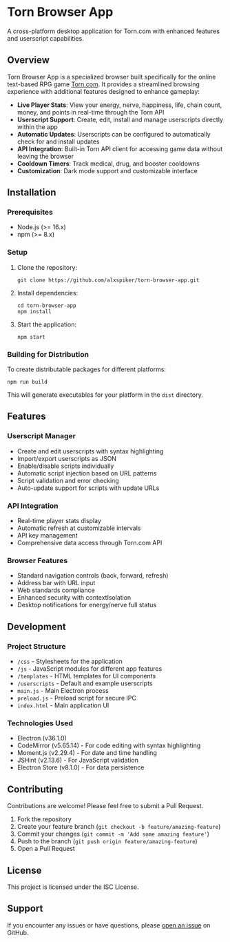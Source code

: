 # Torn Browser App

A cross-platform desktop application for Torn.com with enhanced features and userscript capabilities.

## Overview

Torn Browser App is a specialized browser built specifically for the online text-based RPG game [Torn.com](https://www.torn.com). It provides a streamlined browsing experience with additional features designed to enhance gameplay:

- **Live Player Stats**: View your energy, nerve, happiness, life, chain count, money, and points in real-time through the Torn API
- **Userscript Support**: Create, edit, install and manage userscripts directly within the app
- **Automatic Updates**: Userscripts can be configured to automatically check for and install updates
- **API Integration**: Built-in Torn API client for accessing game data without leaving the browser
- **Cooldown Timers**: Track medical, drug, and booster cooldowns
- **Customization**: Dark mode support and customizable interface

## Installation

### Prerequisites
- Node.js (>= 16.x)
- npm (>= 8.x)

### Setup
1. Clone the repository:
   ```
   git clone https://github.com/alxspiker/torn-browser-app.git
   ```

2. Install dependencies:
   ```
   cd torn-browser-app
   npm install
   ```

3. Start the application:
   ```
   npm start
   ```

### Building for Distribution
To create distributable packages for different platforms:
```
npm run build
```

This will generate executables for your platform in the `dist` directory.

## Features

### Userscript Manager
- Create and edit userscripts with syntax highlighting
- Import/export userscripts as JSON
- Enable/disable scripts individually
- Automatic script injection based on URL patterns
- Script validation and error checking
- Auto-update support for scripts with update URLs

### API Integration
- Real-time player stats display
- Automatic refresh at customizable intervals
- API key management
- Comprehensive data access through Torn.com API

### Browser Features
- Standard navigation controls (back, forward, refresh)
- Address bar with URL input
- Web standards compliance
- Enhanced security with contextIsolation
- Desktop notifications for energy/nerve full status

## Development

### Project Structure
- `/css` - Stylesheets for the application
- `/js` - JavaScript modules for different app features
- `/templates` - HTML templates for UI components
- `/userscripts` - Default and example userscripts
- `main.js` - Main Electron process
- `preload.js` - Preload script for secure IPC
- `index.html` - Main application UI

### Technologies Used
- Electron (v36.1.0)
- CodeMirror (v5.65.14) - For code editing with syntax highlighting
- Moment.js (v2.29.4) - For date and time handling
- JSHint (v2.13.6) - For JavaScript validation
- Electron Store (v8.1.0) - For data persistence

## Contributing

Contributions are welcome! Please feel free to submit a Pull Request.

1. Fork the repository
2. Create your feature branch (`git checkout -b feature/amazing-feature`)
3. Commit your changes (`git commit -m 'Add some amazing feature'`)
4. Push to the branch (`git push origin feature/amazing-feature`)
5. Open a Pull Request

## License

This project is licensed under the ISC License.

## Support

If you encounter any issues or have questions, please [open an issue](https://github.com/alxspiker/torn-browser-app/issues) on GitHub.
